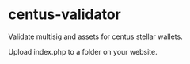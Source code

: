 # centus-validator
Validate multisig and assets for centus stellar wallets.

Upload index.php to a folder on your website.

